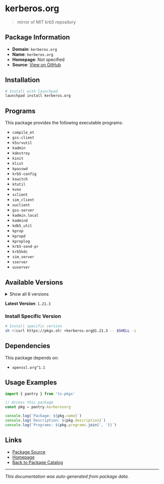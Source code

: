 # kerberos.org

> mirror of MIT krb5 repository

## Package Information

- **Domain**: `kerberos.org`
- **Name**: `kerberos.org`
- **Homepage**: Not specified
- **Source**: [View on GitHub](https://github.com/pkgxdev/pantry/tree/main/projects/kerberos.org/package.yml)

## Installation

```bash
# Install with launchpad
launchpad install kerberos.org
```

## Programs

This package provides the following executable programs:

- `compile_et`
- `gss-client`
- `k5srvutil`
- `kadmin`
- `kdestroy`
- `kinit`
- `klist`
- `kpasswd`
- `krb5-config`
- `kswitch`
- `ktutil`
- `kvno`
- `sclient`
- `sim_client`
- `uuclient`
- `gss-server`
- `kadmin.local`
- `kadmind`
- `kdb5_util`
- `kprop`
- `kpropd`
- `kproplog`
- `krb5-send-pr`
- `krb5kdc`
- `sim_server`
- `sserver`
- `uuserver`

## Available Versions

<details>
<summary>Show all 6 versions</summary>

- `1.21.3`, `1.21.2`, `1.21.1`, `1.21.0`, `1.20.2`
- `1.20.1`

</details>

**Latest Version**: `1.21.3`

### Install Specific Version

```bash
# Install specific version
sh <(curl https://pkgx.sh) +kerberos.org@1.21.3 -- $SHELL -i
```

## Dependencies

This package depends on:

- `openssl.org^1.1`

## Usage Examples

```typescript
import { pantry } from 'ts-pkgx'

// Access this package
const pkg = pantry.kerberosorg

console.log(`Package: ${pkg.name}`)
console.log(`Description: ${pkg.description}`)
console.log(`Programs: ${pkg.programs.join(', ')}`)
```

## Links

- [Package Source](https://github.com/pkgxdev/pantry/tree/main/projects/kerberos.org/package.yml)
- [Homepage](#)
- [Back to Package Catalog](../../package-catalog.md)

---

*This documentation was auto-generated from package data.*
